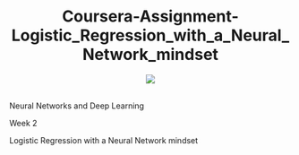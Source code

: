 <div align="center"> 

# Coursera-Assignment-Logistic_Regression_with_a_Neural_Network_mindset

</div>


<div align="center">
<img src="https://user-images.githubusercontent.com/69224996/106871955-e991d980-6726-11eb-8523-f81f5333c61e.png" >
</div>
<br />
<div align="justify">

Neural Networks and Deep Learning

Week 2

Logistic Regression with a Neural Network mindset

</div>
